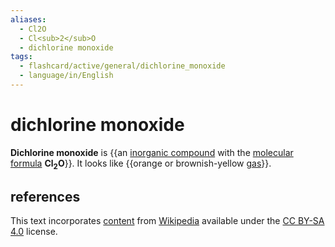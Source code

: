 ```yaml
---
aliases:
  - Cl2O
  - Cl<sub>2</sub>O
  - dichlorine monoxide
tags:
  - flashcard/active/general/dichlorine_monoxide
  - language/in/English
---
```


# dichlorine monoxide

__Dichlorine monoxide__ is {{an [inorganic compound](inorganic%20compound.md) with the [molecular formula](chemical%20formula.md#molecular%20formula) __Cl<sub>2</sub>O__}}. It looks like {{orange or brownish-yellow [gas](gas.md)}}. <!--SR:!2025-03-26,537,310!2025-07-15,271,190-->

## references

This text incorporates [content](https://en.wikipedia.org/wiki/dichlorine_monoxide) from [Wikipedia](Wikipedia.md) available under the [CC BY-SA 4.0](https://creativecommons.org/licenses/by-sa/4.0/) license.
